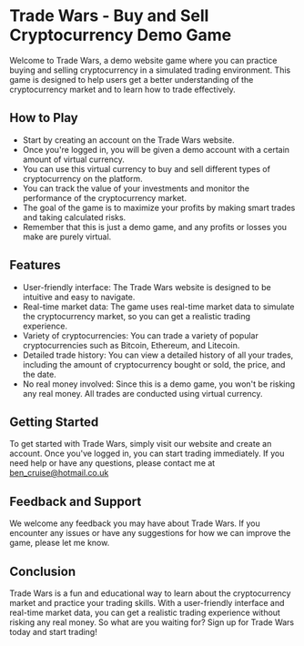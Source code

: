 # Trade Wars - Buy and Sell Cryptocurrency Demo Game

Welcome to Trade Wars, a demo website game where you can practice buying and selling cryptocurrency in a simulated trading environment. This game is designed to help users get a better understanding of the cryptocurrency market and to learn how to trade effectively.

## How to Play

- Start by creating an account on the Trade Wars website.
- Once you're logged in, you will be given a demo account with a certain amount of virtual currency.
- You can use this virtual currency to buy and sell different types of cryptocurrency on the platform.
- You can track the value of your investments and monitor the performance of the cryptocurrency market.
- The goal of the game is to maximize your profits by making smart trades and taking calculated risks.
- Remember that this is just a demo game, and any profits or losses you make are purely virtual.

## Features

- User-friendly interface: The Trade Wars website is designed to be intuitive and easy to navigate.
- Real-time market data: The game uses real-time market data to simulate the cryptocurrency market, so you can get a realistic trading experience.
- Variety of cryptocurrencies: You can trade a variety of popular cryptocurrencies such as Bitcoin, Ethereum, and Litecoin.
- Detailed trade history: You can view a detailed history of all your trades, including the amount of cryptocurrency bought or sold, the price, and the date.
- No real money involved: Since this is a demo game, you won't be risking any real money. All trades are conducted using virtual currency.

## Getting Started

To get started with Trade Wars, simply visit our website and create an account. Once you've logged in, you can start trading immediately. If you need help or have any questions, please contact me at ben_cruise@hotmail.co.uk

## Feedback and Support

We welcome any feedback you may have about Trade Wars. If you encounter any issues or have any suggestions for how we can improve the game, please let me know.

## Conclusion

Trade Wars is a fun and educational way to learn about the cryptocurrency market and practice your trading skills. With a user-friendly interface and real-time market data, you can get a realistic trading experience without risking any real money. So what are you waiting for? Sign up for Trade Wars today and start trading!